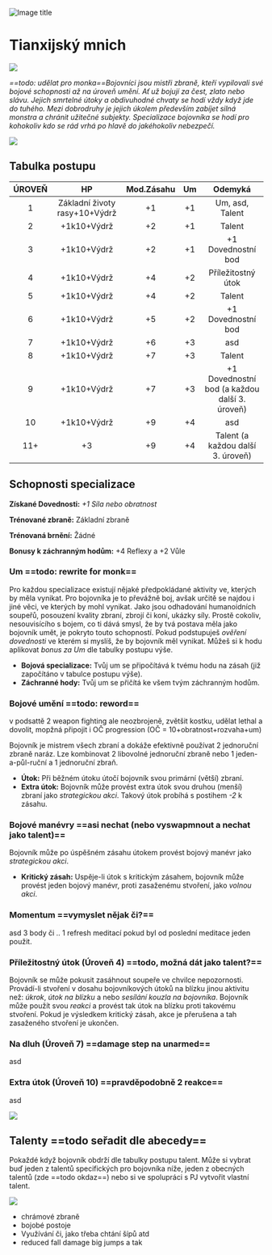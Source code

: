 ![Image title](/assets/OW/classes/Fighter.png)

# Tianxijský mnich

<img src="/assets/sep_line.png"/>

*==todo: udělat pro monka==Bojovníci jsou mistři zbraně, kteří vypilovali své bojové schopnosti až na úroveň umění. Ať už bojují za čest, zlato nebo slávu. Jejich smrtelné útoky a obdivuhodné chvaty se hodí vždy když jde do tuhého. Mezi dobrodruhy je jejich úkolem především zabíjet silná monstra a chránit užitečné subjekty. Specializace bojovníka se hodí pro kohokoliv kdo se rád vrhá po hlavě do jakéhokoliv nebezpečí.*

<img src="/assets/sep_line.png"/>

## Tabulka postupu

| ÚROVEŇ |              HP               | Mod.Zásahu |  Um  |                    Odemyká                    |
| :----: | :---------------------------: | :--------: | :--: | :-------------------------------------------: |
|   1    | Základní životy rasy+10+Výdrž |     +1     |  +1  |                Um, asd, Talent                |
|   2    |          +1k10+Výdrž          |     +2     |  +1  |                    Talent                     |
|   3    |          +1k10+Výdrž          |     +2     |  +1  |              +1 Dovednostní bod               |
|   4    |          +1k10+Výdrž          |     +4     |  +2  |              Příležitostný útok               |
|   5    |          +1k10+Výdrž          |     +4     |  +2  |                    Talent                     |
|   6    |          +1k10+Výdrž          |     +5     |  +2  |              +1 Dovednostní bod               |
|   7    |          +1k10+Výdrž          |     +6     |  +3  |                      asd                      |
|   8    |          +1k10+Výdrž          |     +7     |  +3  |                    Talent                     |
|   9    |          +1k10+Výdrž          |     +7     |  +3  | +1 Dovednostní bod (a každou další 3. úroveň) |
|   10   |          +1k10+Výdrž          |     +9     |  +4  |                      asd                      |
|  11+   |              +3               |     +9     |  +4  |       Talent (a každou další 3. úroveň)       |

## Schopnosti specializace

**Získané Dovednosti:** *+1 Síla nebo obratnost*

**Trénované zbraně:** Základní zbraně

**Trénovaná brnění:** Žádné

**Bonusy k záchranným hodům:** +4 Reflexy a +2 Vůle

### Um ==todo: rewrite for monk==

Pro každou specializace existují nějaké předpokládané aktivity ve, kterých by měla vynikat. Pro bojovníka je to převážně boj, avšak určitě se najdou i jiné věci, ve kterých by mohl vynikat. Jako jsou odhadování humanoidních soupeřů, posouzení kvality zbraní, zbrojí či koní, ukázky síly. Prostě cokoliv, nesouvisícího s bojem, co ti dává smysl, že by tvá postava měla jako bojovník umět, je pokryto touto schopností. Pokud podstupuješ *ověření dovednosti* ve kterém si myslíš, že by bojovník měl vynikat. Můžeš si k hodu aplikovat *bonus za Um* dle tabulky postupu výše.

- **Bojová specializace:** Tvůj um se připočítává k tvému hodu na zásah (již započítáno v tabulce postupu výše).
- **Záchranné hody:** Tvůj um se přičítá ke všem tvým záchranným hodům.

### Bojové umění ==todo: reword==

v podsattě 2 weapon fighting ale neozbrojeně, zvětšit kostku, udělat lethal a dovolit, mopžná připojit i OČ progression (OČ = 10+obratnost+rozvaha+um)

Bojovník je mistrem všech zbraní a dokáže efektivně používat 2 jednoruční zbraně naráz. Lze kombinovat 2 libovolné jednoruční zbraně nebo 1 jeden-a-půl-ruční a 1 jednoruční zbraň.

- **Útok:** Při běžném útoku útočí bojovník svou primární (větší) zbraní.
- **Extra útok:** Bojovník může provést extra útok svou druhou (menší) zbraní jako *strategickou akci*. Takový útok probíhá s postihem *-2* k zásahu.

### Bojové manévry ==asi nechat (nebo vyswapmnout a nechat jako talent)==

Bojovník může po úspěšném zásahu útokem provést bojový manévr jako *strategickou akci*.

- **Kritický zásah:** Uspěje-li útok s kritickým zásahem, bojovník může provést jeden bojový manévr, proti zasaženému stvoření, jako *volnou akci*.

### Momentum ==vymyslet nějak či?==

asd 3 body či .. 1 refresh meditací pokud byl od poslední meditace jeden použit.

### Příležitostný útok (Úroveň 4) ==todo, možná dát jako talent?==

Bojovník se může pokusit zasáhnout soupeře ve chvilce nepozornosti. Provádí-li stvoření v dosahu bojovníkových útoků na blízku jinou aktivitu než: *úkrok*, *útok na blízku* a nebo *sesílání kouzla na bojovníka*. Bojovník může použít svou *reakci* a provést tak útok na blízku proti takovému stvoření. Pokud je výsledkem kritický zásah, akce je přerušena a tah zasaženého stvoření je ukončen.

### Na dluh (Úroveň 7) ==damage step na unarmed==

asd

### Extra útok (Úroveň 10) ==pravděpodobně 2 reakce==

asd

<img src="/assets/sep_line.png"/>

## Talenty ==todo seřadit dle abecedy==

Pokaždé když bojovník obdrží dle tabulky postupu talent. Může si vybrat buď jeden z talentů specifických pro bojovníka níže, jeden z obecných talentů (zde ==todo okdaz==) nebo si ve spolupráci s PJ vytvořit vlastní talent.

<img src="/assets/sep_line.png"/>

- chrámové zbraně
- bojobé postoje
- Využívání či, jako třeba chtání šípů atd
- reduced fall damage big jumps a tak